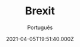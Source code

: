 ---
id: '89c85509-dae3-4800-a509-1cf16541379c'
type: 'movie' # Filme, Série, Anime
title: "Brexit"
synopsis: ["Dominic Cummings é o estrategista político que liderou a campanha para a saída do Reino Unido da União Europeia durante o referendo de 2016. Usando novas táticas na era da informação, Cummings e sua campanha conseguiram influenciar o eleitorado de uma forma que não só decidiria o resultado do referendo, mas também futuras eleições ao redor do mundo.",
]
originalTitle: "Brexit: The Uncivil War"
date: '2021-04-05T19:51:40.000Z'
update: '2021-04-05T19:51:40.000Z'
releaseDate: '2019-01-19T03:00:00.000Z'
imdb:
  rating: '7' # 8.5
  id: '' # tt0470752
duration: '1h 37 Min'
trailer:
  urls: [
    'mFn8r0rZHDU',
  ]
tags: ['1080p']
genre: ['Biografia', 'Drama', 'História'] #
quality: 'WEB-DL' # BluRay, WEB-DL, HDTV, WEB-DL4K, WEB-DLe
format: 'Mkv' # MKV, MP4, TS
audio: 'Português, Inglês' # Dublado, Legendado, Dual Audio, Dub & Leg
subtitle: 'Português' # Português, inglês,
size: '4.12 GB' # 4.8 GB
audioQuality: 10
videoQuality: 10
directors: []
#  - name: 'Lana Wachowski'
#    image: ''
#  - name: 'Lilly Wachowski'
#    image: ''
cast: []
#  - name: 'Keanu Reeves'
#    image: ''
#    characterName: 'Neo'
writers: []
#  - name: ''
#    image: ''
maturityRating:
  age: '' # L , 10, 12, 14, 16, 18
  topics: [''] # Violence, Illegal drugs, Inappropriate Language, Legal Drugs, Sexual Content, Extreme Violence
###########################################
download:
  
  - url: 'magnet:?xt=urn:btih:03439D833CAADA751682E67C09E806AFB6143B3B&dn=LAPUMiA.Org%20-%20Brexit%20-%20A%20Guerra%20Uncivil%202019%20%281080p-FULL%29&tr=udp%3a%2f%2ftracker.openbittorrent.com%3a80%2fannounce&tr=udp%3a%2f%2ftracker.opentrackr.org%3a1337%2fannounce'
    resolution: '1080p' # 720p, 1080p, 4K,
    audio: 'Dual Áudio' # Dublado, Legendado, Dual Audio
    size: '' # 4.8 GB
    quality: '' # BluRay, WEB-DL
    format: '' # MKV
images:
  cover: '/assets/movies/brexit-2.jpg'
  background: '/assets/movies/'
---